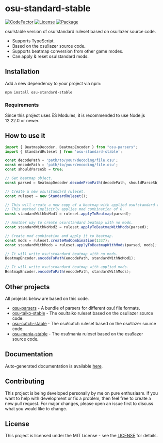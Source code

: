 # osu-standard-stable
[![CodeFactor](https://img.shields.io/codefactor/grade/github/kionell/osu-standard-stable)](https://www.codefactor.io/repository/github/kionell/osu-standard-stable)
[![License](https://img.shields.io/github/license/kionell/osu-standard-stable)](https://github.com/kionell/osu-standard-stable/blob/master/LICENSE)
[![Package](https://img.shields.io/npm/v/osu-standard-stable)](https://www.npmjs.com/package/osu-standard-stable)


osu!stable version of osu!standard ruleset based on osu!lazer source code.

- Supports TypeScript.
- Based on the osu!lazer source code.
- Supports beatmap conversion from other game modes.
- Can apply & reset osu!standard mods.

## Installation

Add a new dependency to your project via npm:

```bash
npm install osu-standard-stable
```

### Requirements

Since this project uses ES Modules, it is recommended to use Node.js 12.22.0 or newer.

## How to use it

```js
import { BeatmapDecoder, BeatmapEncoder } from "osu-parsers";
import { StandardRuleset } from 'osu-standard-stable';

const decodePath = 'path/to/your/decoding/file.osu';
const encodePath = 'path/to/your/encoding/file.osu';
const shouldParseSb = true;

// Get beatmap object.
const parsed = BeatmapDecoder.decodeFromPath(decodePath, shouldParseSb);

// Create a new osu!standard ruleset.
const ruleset = new StandardRuleset();

// This will create a new copy of a beatmap with applied osu!standard ruleset.
// This method implicitly applies mod combination of 0.
const standardWithNoMod1 = ruleset.applyToBeatmap(parsed);

// Another way to create osu!standard beatmap with no mods. 
const standardWithNoMod2 = ruleset.applyToBeatmapWithMods(parsed);

// Create mod combination and apply it to beatmap.
const mods = ruleset.createModCombination(1337);
const standardWithMods = ruleset.applyToBeatmapWithMods(parsed, mods);

// It will write osu!stdandard beatmap with no mods.
BeatmapEncoder.encodeToPath(encodePath, standardWithNoMod1);

// It will write osu!stdandard beatmap with applied mods.
BeatmapEncoder.encodeToPath(encodePath, standardWithMods);
```

## Other projects

All projects below are based on this code.

- [osu-parsers](https://github.com/kionell/osu-parsers.git) - A bundle of parsers for different osu! file formats.
- [osu-taiko-stable](https://github.com/kionell/osu-taiko-stable.git) - The osu!taiko ruleset based on the osu!lazer source code.
- [osu-catch-stable](https://github.com/kionell/osu-catch-stable.git) - The osu!catch ruleset based on the osu!lazer source code.
- [osu-mania-stable](https://github.com/kionell/osu-mania-stable.git) - The osu!mania ruleset based on the osu!lazer source code.

## Documentation

Auto-generated documentation is available [here](https://kionell.github.io/osu-standard-stable/).

## Contributing

This project is being developed personally by me on pure enthusiasm. If you want to help with development or fix a problem, then feel free to create a new pull request. For major changes, please open an issue first to discuss what you would like to change.

## License
This project is licensed under the MIT License - see the [LICENSE](https://choosealicense.com/licenses/mit/) for details.